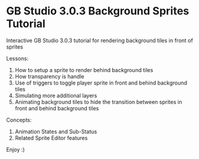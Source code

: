 # GB Studio 3.0.3 Background Sprites Tutorial
Interactive GB Studio 3.0.3 tutorial for rendering background tiles in front of sprites

Lessons:
1. How to setup a sprite to render behind background tiles
2. How transparency is handle
3. Use of triggers to toggle player sprite in front and behind background tiles
4. Simulating more additional layers
5. Animating background tiles to hide the transition between sprites in front and behind background tiles

Concepts:
1. Animation States and Sub-Status
3. Related Sprite Editor features

Enjoy :)
